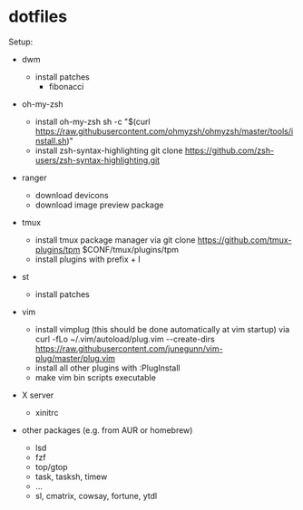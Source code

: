 # dotfiles

Setup:
   
* dwm 
    * install patches
        * fibonacci

* oh-my-zsh
    * install oh-my-zsh 
        sh -c "$(curl https://raw.githubusercontent.com/ohmyzsh/ohmyzsh/master/tools/install.sh)"
    * install zsh-syntax-highlighting
        git clone https://github.com/zsh-users/zsh-syntax-highlighting.git
    
* ranger
    * download devicons
    * download image preview package

* tmux
    * install tmux package manager via
        git clone https://github.com/tmux-plugins/tpm $CONF/tmux/plugins/tpm
    * install plugins with 
        prefix + I

* st 
    * install patches
    
* vim
    * install vimplug (this should be done automatically at vim startup) via
        curl -fLo ~/.vim/autoload/plug.vim --create-dirs \
        https://raw.githubusercontent.com/junegunn/vim-plug/master/plug.vim
    * install all other plugins with
        :PlugInstall 
    * make vim bin scripts executable

* X server
    * xinitrc

* other packages (e.g. from AUR or homebrew)
    * lsd
    * fzf
    * top/gtop
    * task, tasksh, timew
    * ...
    * sl, cmatrix, cowsay, fortune, ytdl
